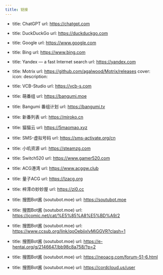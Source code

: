 ```yaml
---
title: 链接
---
```


<!--more-->

- title: ChatGPT
  url: https://chatgpt.com
- title: DuckDuckGo
  url: https://duckduckgo.com
- title: Google
  url: https://www.google.com
- title: Bing
  url: https://www.bing.com
- title: Yandex — a fast Internet search
  url: https://yandex.com

- title: Motrix
  url: https://github.com/agalwood/Motrix/releases
  cover:
  icon:
  description:
- title: VCB-Studio
  url: https://vcb-s.com
- title: 萌番组
  url: https://bangumi.moe
- title: Bangumi 番组计划
  url: https://bangumi.tv
- title: 新番列表
  url: https://miroko.cn

- title: 猫猫云
  url: https://5maomao.xyz
- title: SMS-虚拟号码
  url: https://sms-activate.org/cn

- title: 小叽资源
  url: https://steamzg.com
- title: Switch520
  url: https://www.gamer520.com
- title: ACG港湾
  url: https://www.acggw.club
- title: 量子ACG
  url: https://lzacg.org
- title: 梓澪の妙妙屋
  url: https://zi0.cc
- title: 搜图Bot酱 (soutubot.moe)
  url: https://soutubot.moe
- title: 搜图Bot酱 (soutubot.moe)
  url: https://jcomic.net/cat/%E5%85%A8%E5%BD%A9/2
- title: 搜图Bot酱 (soutubot.moe)
  url: https://www.ccsub.org/link/qoOebijxIvMiGGVR?clash=1
- title: 搜图Bot酱 (soutubot.moe)
  url: https://e-hentai.org/g/2146647/bb98c8a758/?p=2
- title: 搜图Bot酱 (soutubot.moe)
  url: https://neoacg.com/forum-51-6.html
- title: 搜图Bot酱 (soutubot.moe)
  url: https://cordcloud.us/user